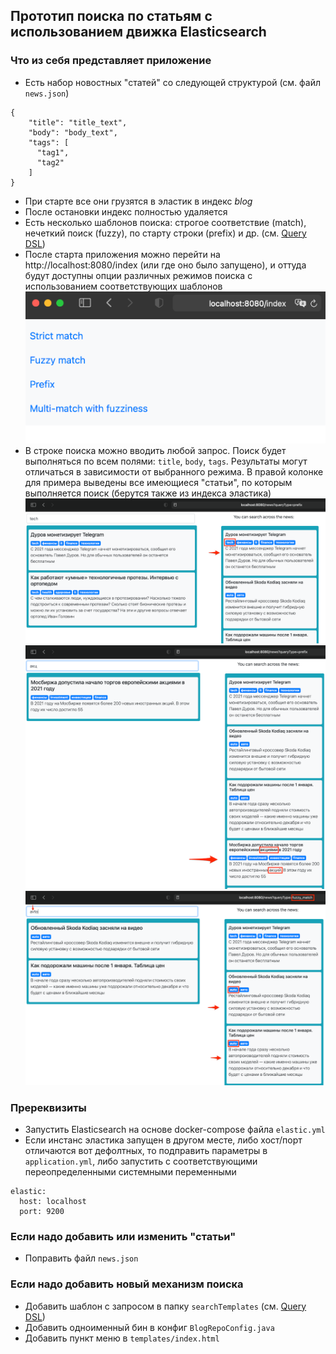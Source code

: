 ## Прототип поиска по статьям с использованием движка Elasticsearch

### Что из себя представляет приложение
* Есть набор новостных "статей" со следующей структурой (см. файл `news.json`)
```
{
    "title": "title_text",
    "body": "body_text",
    "tags": [
      "tag1",
      "tag2"
    ]
}
```  
* При старте все они грузятся в эластик в индекс _blog_
* После остановки индекс полностью удаляется
* Есть несколько шаблонов поиска: строгое соответствие (match), нечеткий поиск (fuzzy), по старту строки (prefix) и др. (см. [Query DSL](https://www.elastic.co/guide/en/elasticsearch/reference/current/query-dsl.html))
* После старта приложения можно перейти на http://localhost:8080/index (или где оно было запущено), и оттуда будут доступны опции различных режимов поиска с использованием соответствующих шаблонов
![](./readme_pics/pic1.png)
* В строке поиска можно вводить любой запрос. Поиск будет выполняться по всем полями: `title`, `body`, `tags`. Результаты могут отличаться в зависимости от выбранного режима. В правой колонке для примера выведены все имеющиеся "статьи", по которым выполняется поиск (берутся также из индекса эластика)
![](./readme_pics/pic2.png)  
![](./readme_pics/pic3.png)  
![](./readme_pics/pic4.png)  




### Пререквизиты
* Запустить Elasticsearch на основе docker-compose файла `elastic.yml`
* Если инстанс эластика запущен в другом месте, либо хост/порт отличаются вот дефолтных, то подправить параметры в `application.yml`, либо запустить с соответствующими переопределенными системными переменными
```
elastic:
  host: localhost
  port: 9200
```

### Если надо добавить или изменить "статьи"
* Поправить файл `news.json`

### Если надо добавить новый механизм поиска
* Добавить шаблон с запросом в папку `searchTemplates` (см. [Query DSL](https://www.elastic.co/guide/en/elasticsearch/reference/current/query-dsl.html))
* Добавить одноименный бин в конфиг `BlogRepoConfig.java`
* Добавить пункт меню в `templates/index.html`
                                                                                                                    
